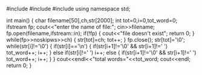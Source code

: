 #include<fstream>
#include<iostream>
#include<string>
using namespace std;

int main()
{
char filename[50],ch,str[2000];
int tot=0,i=0,tot_word=0;
ifstream fp;
cout<<"enter the name of file:";
cin>>filename;
fp.open(filename,ifstream::in);
if(!fp)
{
    cout<<"file doesn't exist";
    return 0;
}
while(fp>>noskipws>>ch)
{
    str[tot]=ch;
    tot++;
}
fp.close();
str[tot]='\0';
while(str[i]!='\0')
{
    if(str[i]=='\n')
    {
        if(str[i+1]!='\0' && str[i+1]!=' ')
        tot_word++;
        i++;
    }
    else if(str[i]!=' ')
    i++;
    else
    {
        if(str[i+1]!='\0' && str[i+1]!=' ')
        tot_word++;
        i++;
    }
}
cout<<endl<<"total words="<<tot_word;
cout<<endl;
return 0;
}
  
